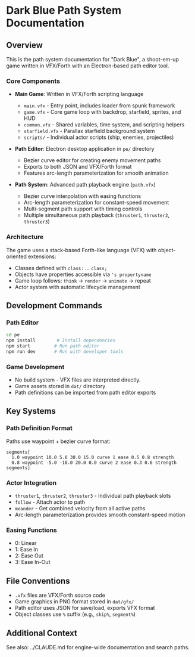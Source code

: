 # Dark Blue Path System Documentation

## Overview

This is the path system documentation for "Dark Blue", a shoot-em-up game written in VFX/Forth with an Electron-based path editor tool.

### Core Components

- **Main Game**: Written in VFX/Forth scripting language
  - `main.vfx` - Entry point, includes loader from spunk framework
  - `game.vfx` - Core game loop with backdrop, starfield, sprites, and HUD
  - `common.vfx` - Shared variables, time system, and scripting helpers
  - `starfield.vfx` - Parallax starfield background system
  - `scripts/` - Individual actor scripts (ship, enemies, projectiles)

- **Path Editor**: Electron desktop application in `pe/` directory
  - Bezier curve editor for creating enemy movement paths
  - Exports to both JSON and VFX/Forth format
  - Features arc-length parameterization for smooth animation

- **Path System**: Advanced path playback engine (`path.vfx`)
  - Bezier curve interpolation with easing functions
  - Arc-length parameterization for constant-speed movement
  - Multi-segment path support with timing controls
  - Multiple simultaneous path playback (`thruster1`, `thruster2`, `thruster3`)
 
### Architecture

The game uses a stack-based Forth-like language (VFX) with object-oriented extensions:
- Classes defined with `class:` ... `class;`
- Objects have properties accessible via `'s propertyname`
- Game loop follows: `think` → `render` → `animate` → repeat
- Actor system with automatic lifecycle management

## Development Commands

### Path Editor
```bash
cd pe
npm install        # Install dependencies
npm start         # Run path editor
npm run dev       # Run with developer tools
```

### Game Development
- No build system - VFX files are interpreted directly. 
- Game assets stored in `dat/` directory
- Path definitions can be imported from path editor exports

## Key Systems

### Path Definition Format
Paths use waypoint + bezier curve format:
```forth
segments[
  1.0 waypoint 10.0 5.0 30.0 15.0 curve 1 ease 0.5 0.8 strength
  0.8 waypoint -5.0 -10.0 20.0 0.0 curve 2 ease 0.3 0.6 strength
segments]
```

### Actor Integration
- `thruster1`, `thruster2`, `thruster3` - Individual path playback slots
- `follow` - Attach actor to path
- `meander` - Get combined velocity from all active paths
- Arc-length parameterization provides smooth constant-speed motion

### Easing Functions
- 0: Linear
- 1: Ease In
- 2: Ease Out  
- 3: Ease In-Out

## File Conventions

- `.vfx` files are VFX/Forth source code
- Game graphics in PNG format stored in `dat/gfx/`
- Path editor uses JSON for save/load, exports VFX format
- Object classes use `%` suffix (e.g., `ship%`, `segment%`)

## Additional Context

  See also: ../CLAUDE.md for engine-wide documentation and search paths.
